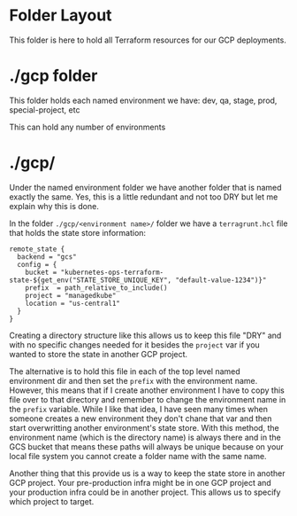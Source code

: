 Folder Layout
==============

This folder is here to hold all Terraform resources for our GCP deployments.

# ./gcp folder
This folder holds each named environment we have: dev, qa, stage, prod, special-project, etc

This can hold any number of environments

# ./gcp/<environment name>
Under the named environment folder we have another folder that is named exactly the same.  Yes, this is a little redundant and not too DRY but let me explain why this is done.

In the folder `./gcp/<environment name>/` folder we have a `terragrunt.hcl` file that holds the state store information:

```
remote_state {
  backend = "gcs"
  config = {
    bucket = "kubernetes-ops-terraform-state-${get_env("STATE_STORE_UNIQUE_KEY", "default-value-1234")}"
    prefix  = path_relative_to_include()
    project = "managedkube"
    location = "us-central1"
  }
}
```

Creating a directory structure like this allows us to keep this file "DRY" and with no specific changes needed for it besides the `project` var if you wanted to store the state in another GCP project.

The alternative is to hold this file in each of the top level named environment dir and then set the `prefix` with the environment name.  However, this means that if I create another environment I have to copy this file over to that directory and remember to change the environment name in the `prefix` variable.  While I like that idea, I have seen many times when someone creates a new environment they don't chane that var and then start overwritting another environment's state store.  With this method, the environment name (which is the directory name) is always there and in the GCS bucket that means these paths will always be unique because on your local file system you cannot create a folder name with the same name.

Another thing that this provide us is a way to keep the state store in another GCP project.  Your pre-production infra might be in one GCP project and your production infra could be in another project.  This allows us to specify which project to target.
